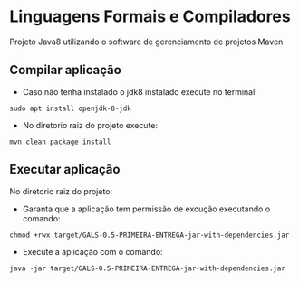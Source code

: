 # Linguagens Formais e Compiladores

Projeto Java8 utilizando o software de gerenciamento de projetos Maven


## Compilar aplicação
- Caso não tenha instalado o jdk8 instalado execute no terminal:
```
sudo apt install openjdk-8-jdk
```
- No diretorio raiz do projeto execute:
```
mvn clean package install
```

## Executar aplicação 
No diretorio raiz do projeto:
- Garanta que a aplicação tem permissão de excução executando o comando:
```
chmod +rwx target/GALS-0.5-PRIMEIRA-ENTREGA-jar-with-dependencies.jar
```
- Execute a aplicação com o comando:
```
java -jar target/GALS-0.5-PRIMEIRA-ENTREGA-jar-with-dependencies.jar 
```
